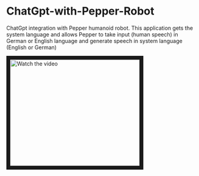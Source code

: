 # ChatGpt-with-Pepper-Robot
ChatGpt integration with Pepper humanoid robot. This application gets the system language and allows Pepper to take input (human speech) in German or English language and generate speech in system language (English or German) 

<a href="[http://www.youtube.com/watch?feature=player_embedded&v=nTQUwghvy5Q](https://www.youtube.com/shorts/3E-yKcQctPo)" target="_blank">
 <img src="http://img.youtube.com/vi/nTQUwghvy5Q/mqdefault.jpg" alt="Watch the video" width="340" height="280" border="10" />
</a>
